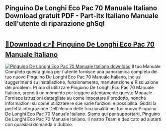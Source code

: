 ## Pinguino De Longhi Eco Pac 70 Manuale Italiano Download gratuit PDF - Part-itx Italiano Manuale dell'utente di riparazione ghSql

# <h2><a href="http://dfb9p83.blite.top/?on=Pinguino+De+Longhi+Eco+Pac+70+Manuale+Italiano">🔗Download 👉🔴 Pinguino De Longhi Eco Pac 70 Manuale Italiano</a></h2>

[![Pinguino De Longhi Eco Pac 70 Manuale Italiano download](https://i.imgur.com/lujVjoI.png)](http://dfb9p83.blite.top/?on=Pinguino+De+Longhi+Eco+Pac+70+Manuale+Italiano)
Il tuo Manuale Completo questa guida per l'utente fornisce una panoramica completa del tuo nuovo Pinguino De Longhi Eco Pac 70 Manuale Italiano, inclusi suggerimenti su installazione, funzionamento, manutenzione e Risoluzione dei problemi. Prima di utilizzare Pinguino De Longhi Eco Pac 70 Manuale Italiano, prenditi un momento per leggere attentamente questo Manuale. Fornisce istruzioni dettagliate su come impostare il prodotto, nonché informazioni su come utilizzare le sue varie funzioni e possibilità. Goditi la perfetta integrazione Dell'elenco delle funzionalità nel tuo nuovo Pinguino De Longhi Eco Pac 70 Manuale Italiano. Siamo qui per supportarti, Pinguino De Longhi Eco Pac 70 Manuale Italiano. Il nostro Team è dedicato ad aiutarti con qualsiasi domanda o dubbio.
